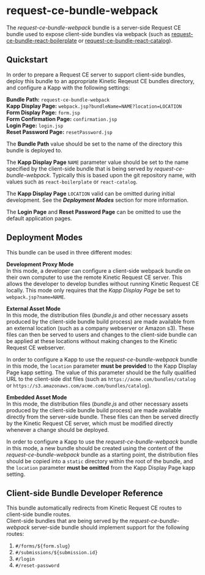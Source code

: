 # request-ce-bundle-webpack

The *request-ce-bundle-webpack* bundle is a server-side Request CE bundle used to expose client-side
bundles via webpack (such as 
[request-ce-bundle-react-boilerplate](https://github.com/kineticdata/request-ce-bundle-react-boilerplate)
 or [request-ce-bundle-react-catalog](https://github.com/kineticdata/request-ce-bundle-react-catalog)).

## Quickstart
In order to prepare a Request CE server to support client-side bundles, deploy this bundle to an 
appropriate Kinetic Reqeust CE bundles directory, and configure a Kapp with the following settings:

**Bundle Path:** `request-ce-bundle-webpack`  
**Kapp Display Page:** `webpack.jsp?bundleName=NAME?location=LOCATION`  
**Form Display Page:** `form.jsp`  
**Form Confirmation Page:** `confirmation.jsp`  
**Login Page:** `login.jsp`  
**Reset Password Page:** `resetPassword.jsp`  

The **Bundle Path** value should be set to the name of the directory this bundle is deployed to.

The **Kapp Display Page** `NAME` parameter value should be set to the name specified by the 
client-side bundle that is being served by *request-ce-bundle-webpack*.  Typically this is based 
upon the git repository name, with values such as `react-boilerplate` or `react-catalog`.

The **Kapp Display Page** `LOCATION` valid can be omitted during initial development.  See the 
***Deployment Modes*** section for more information.

The **Login Page** and **Reset Password Page** can be omitted to use the default application pages.

## Deployment Modes
This bundle can be used in three different modes:

**Development Proxy Mode**  
In this mode, a developer can configure a client-side webpack bundle on their own computer to use 
the remote Kinetic Request CE server.  This allows the developer to develop bundles without running 
Kinetic Request CE locally.  This mode only requires that the *Kapp Display Page* be set to 
`webpack.jsp?name=NAME`.

**External Asset Mode**  
In this mode, the distribution files (*bundle.js* and other necessary assets produced by the 
client-side bundle build process) are made available from an external location (such as a company 
webserver or Amazon s3).  These files can then be served to users and changes to the client-side 
bundle can be applied at these locations without making changes to the Kinetic Request CE webserver.

In order to configure a Kapp to use the *request-ce-bundle-webpack* bundle in this mode, the 
`location` parameter **must be provided** to the Kapp Display Page kapp setting.  The value of this
parameter should be the fully qualified URL to the client-side dist files (such as 
`https://acme.com/bundles/catalog` or `https://s3.amazonaws.com/acme.com/bundles/catalog`).

**Embedded Asset Mode**  
In this mode, the distribution files (*bundle.js* and other necessary assets produced by the 
client-side bundle build process) are made available directly from the server-side bundle.  These 
files can then be served directly by the Kinetic Request CE server, which must be modified directly 
whenever a change should be deployed.

In order to configure a Kapp to use the *request-ce-bundle-webpack* bundle in this mode, a new 
bundle should be created using the content of the *request-ce-bundle-webpack* bundle as a starting 
point, the distribution files should be copied into a `static` directory within the root of the 
bundle, and the `location` parameter **must be omitted** from the Kapp Display Page kapp setting.

## Client-side Bundle Developer Reference
This bundle automatically redirects from Kinetic Request CE routes to client-side bundle routes.  
Client-side bundles that are being served by the *request-ce-bundle-webpack* server-side bundle 
should implement support for the following routes:

1. `#/forms/${form.slug}`
2. `#/submissions/${submission.id}`
3. `#/login`
4. `#/reset-password`